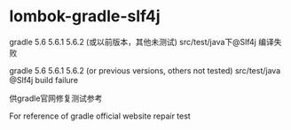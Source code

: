 # lombok-gradle-slf4j

gradle 5.6 5.6.1 5.6.2 (或以前版本，其他未测试)  src/test/java下@Slf4j 编译失败

gradle 5.6 5.6.1 5.6.2 (or previous versions, others not tested) src/test/java @Slf4j build failure

供gradle官网修复测试参考

For reference of gradle official website repair test
